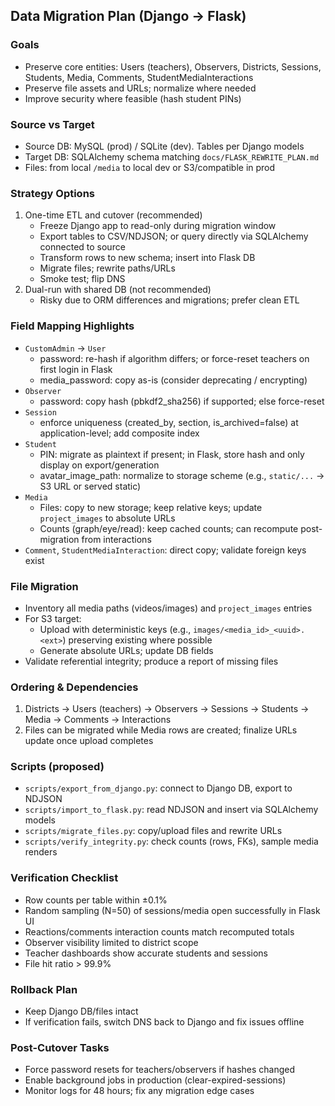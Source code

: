 ## Data Migration Plan (Django → Flask)

### Goals
- Preserve core entities: Users (teachers), Observers, Districts, Sessions, Students, Media, Comments, StudentMediaInteractions
- Preserve file assets and URLs; normalize where needed
- Improve security where feasible (hash student PINs)

### Source vs Target
- Source DB: MySQL (prod) / SQLite (dev). Tables per Django models
- Target DB: SQLAlchemy schema matching `docs/FLASK_REWRITE_PLAN.md`
- Files: from local `/media` to local dev or S3/compatible in prod

### Strategy Options
1) One-time ETL and cutover (recommended)
   - Freeze Django app to read-only during migration window
   - Export tables to CSV/NDJSON; or query directly via SQLAlchemy connected to source
   - Transform rows to new schema; insert into Flask DB
   - Migrate files; rewrite paths/URLs
   - Smoke test; flip DNS
2) Dual-run with shared DB (not recommended)
   - Risky due to ORM differences and migrations; prefer clean ETL

### Field Mapping Highlights
- `CustomAdmin` → `User`
  - password: re-hash if algorithm differs; or force-reset teachers on first login in Flask
  - media_password: copy as-is (consider deprecating / encrypting)
- `Observer`
  - password: copy hash (pbkdf2_sha256) if supported; else force-reset
- `Session`
  - enforce uniqueness (created_by, section, is_archived=false) at application-level; add composite index
- `Student`
  - PIN: migrate as plaintext if present; in Flask, store hash and only display on export/generation
  - avatar_image_path: normalize to storage scheme (e.g., `static/...` → S3 URL or served static)
- `Media`
  - Files: copy to new storage; keep relative keys; update `project_images` to absolute URLs
  - Counts (graph/eye/read): keep cached counts; can recompute post-migration from interactions
- `Comment`, `StudentMediaInteraction`: direct copy; validate foreign keys exist

### File Migration
- Inventory all media paths (videos/images) and `project_images` entries
- For S3 target:
  - Upload with deterministic keys (e.g., `images/<media_id>_<uuid>.<ext>`) preserving existing where possible
  - Generate absolute URLs; update DB fields
- Validate referential integrity; produce a report of missing files

### Ordering & Dependencies
1) Districts → Users (teachers) → Observers → Sessions → Students → Media → Comments → Interactions
2) Files can be migrated while Media rows are created; finalize URLs update once upload completes

### Scripts (proposed)
- `scripts/export_from_django.py`: connect to Django DB, export to NDJSON
- `scripts/import_to_flask.py`: read NDJSON and insert via SQLAlchemy models
- `scripts/migrate_files.py`: copy/upload files and rewrite URLs
- `scripts/verify_integrity.py`: check counts (rows, FKs), sample media renders

### Verification Checklist
- Row counts per table within ±0.1%
- Random sampling (N=50) of sessions/media open successfully in Flask UI
- Reactions/comments interaction counts match recomputed totals
- Observer visibility limited to district scope
- Teacher dashboards show accurate students and sessions
- File hit ratio > 99.9%

### Rollback Plan
- Keep Django DB/files intact
- If verification fails, switch DNS back to Django and fix issues offline

### Post-Cutover Tasks
- Force password resets for teachers/observers if hashes changed
- Enable background jobs in production (clear-expired-sessions)
- Monitor logs for 48 hours; fix any migration edge cases
